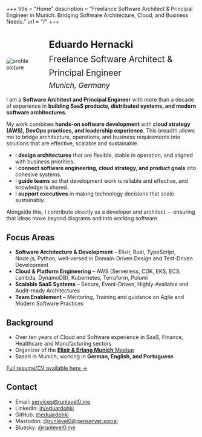 +++
title = "Home"
description = "Freelance Software Architect & Principal Engineer in Munich. Bridging Software Architecture, Cloud, and Business Needs."
url = "/"
+++

<style>
  .profile-container {
    display: flex;
    align-items: center;
    gap: 2rem;
    margin-top: 2rem;
  }
  @media (max-width: 768px) {
    .profile-container {
      flex-direction: column;
      align-items: flex-start;
    }
  }
</style>

<div class="profile-container">
  <div id="picture">
    <img src="/images/profile-picture.jpg" alt="profile picture" title="Hello" style="max-width: 250px; border-radius: 5px;">
  </div>
  <div id="title" style="align-self: flex-start;">
    <div style="text-align: left; margin-top: 0; line-height: 1.6;">
      <div style="font-size: 1.6rem;"><strong>Eduardo Hernacki</strong></div>
      <div style="font-size: 1.4rem;">Freelance Software Architect & Principal Engineer</div>
      <div style="font-size: 1.2rem;"><em>Munich, Germany</em></div>
    </div>
  </div>
</div>

I am a **Software Architect and Principal Engineer** with more than a decade of experience in **building SaaS products, distributed systems, and modern software architectures**.

My work combines **hands-on software development** with **cloud strategy (AWS), DevOps practices, and leadership experience**. This breadth allows me to bridge architecture, operations, and business requirements into solutions that are effective, scalable and sustainable.

- I **design architectures** that are flexible, stable in operation, and aligned with business priorities.
- I **connect software engineering, cloud strategy, and product goals** into cohesive systems.
- I **guide teams** so that development work is reliable and effective, and knowledge is shared.
- I **support executives** in making technology decisions that scale sustainably.

Alongside this, I contribute directly as a developer and architect -- ensuring that ideas move beyond diagrams and into working software.

## Focus Areas

- **Software Architecture & Development** – Elixir, Rust, TypeScript, Node.js, Python, well-versed in Domain-Driven Design and Test-Driven Development
- **Cloud & Platform Engineering** – AWS (Serverless, CDK, EKS, ECS, Lambda, DynamoDB), Kubernetes, Terraform, Pulumi
- **Scalable SaaS Systems** – Secure, Event-Driven, Highly-Available and Audit-ready Architectures
- **Team Enablement** – Mentoring, Training and guidance on Agile and Modern Software Practices

## Background

- Over ten years of Cloud and Software experience in SaaS, Finance, Healthcare and Manufacturing sectors
- Organizer of the [**Elixir & Erlang Munich** Meetup](https://www.meetup.com/elixir-munich/)
- Based in Munich, working in **German, English, and Portuguese**

<a href="/files/CV-Eduardo_Hernacki.pdf" target="_blank" rel="noreferrer noopener">Full resume/CV available here →</a>

## Contact

* Email: <a href="mailto:&#115;&#101;&#114;&#118;&#105;&#99;&#101;&#115;&#64;&#114;&#117;&#110;&#108;&#101;&#118;&#101;&#108;&#48;&#046;&#109;&#101;">&#115;&#101;&#114;&#118;&#105;&#99;&#101;&#115;&#64;&#114;&#117;&#110;&#108;&#101;&#118;&#101;&#108;&#48;&#046;&#109;&#101;</a>
* LinkedIn: [in/eduardohki](https://linkedin.com/in/eduardohki)
* GitHub: [@eduardohki](https://github.com/eduardohki/)
* Mastodon: [@runlevel0@genserver.social](https://genserver.social/runlevel0)
* Bluesky: [@runlevel0.me](https://bsky.app/profile/runlevel0.me)
